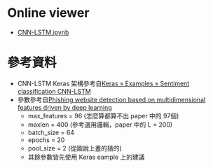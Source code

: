 # Online viewer
- [CNN-LSTM.ipynb](https://nbviewer.jupyter.org/github/hjcian/CNN-LSTM-phishing-detection/blob/master/CNN-LSTM.ipynb)
# 參考資料
- CNN-LSTM Keras 架構參考自[Keras » Examples » Sentiment classification CNN-LSTM](https://keras.io/examples/imdb_cnn_lstm/)
- 參數參考自[Phishing website detection based on multidimensional features driven by deep learning](https://ieeexplore.ieee.org/stamp/stamp.jsp?arnumber=8610190)
    - max_features = 96 (怎麼算都算不出 paper 中的 97個)
    - maxlen = 400 (參考選用邏輯，paper 中的 L = 200)
    - batch_size = 64
    - epochs = 20
    - pool_size = 2 (從圖說上畫的猜的)
    - 其餘參數皆先使用 Keras eample 上的建議
